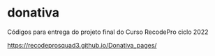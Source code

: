 # donativa

Códigos para entrega do projeto final do Curso RecodePro ciclo 2022

https://recodeprosquad3.github.io/Donativa_pages/
